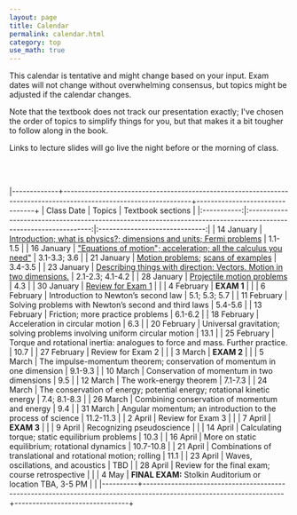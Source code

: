 ```yaml
---
layout: page
title: Calendar
permalink: calendar.html
category: top 
use_math: true
---
```


    
This calendar is tentative and might change based on your input. Exam dates will not change without overwhelming consensus, but topics might be adjusted if the calendar changes.

Note that the textbook does not track our presentation exactly; I've chosen the order of topics to simplify things for you, but that makes it a bit tougher to follow along in the book.

Links to lecture slides will go live the night before or the morning of class.
  
<br><br>

|-------------+------------------------------------------------------------------------------------------------------------------+--------------------------------+
| Class Date  | Topics                                                                                                           | Textbook sections              |
|:-----------:|:----------------------------------------------------------------------------------------------------------------:|:------------------------------:|
| 14 January  | <a href="slides/lecture1.pdf">Introduction; what is physics?; dimensions and units; Fermi problems</a>           | 1.1-1.5                        |
| 16 January  | <a href="slides/lecture2.pdf">"Equations of motion"; acceleration; all the calculus you need"</a>                | 3.1-3.3; 3.6                   |
| 21 January  | <a href="slides/lecture3.pdf">Motion problems</a>; <a href="slides/lecture3_example_scans.pdf">scans of examples</a>                            | 3.4-3.5                        |
| 23 January  | <a href="slides/lecture4.pdf">Describing things with direction: Vectors. Motion in two dimensions.</a>           | 2.1-2.3; 4.1-4.2                        |
| 28 January  | <a href="slides/lecture5.pdf">Projectile motion problems</a>                                                     | 4.3                        |
| 30 January  | <a href="slides/lecture6.pdf">Review for Exam 1</a>                                                              |                                |
| 4 February  | **EXAM 1**                                                                                                       |                                |
| 6 February  | Introduction to Newton’s second law                                            | 5.1; 5.3; 5.7                  |
| 11 February | Solving problems with Newton’s second and third laws                           | 5.4-5.6                        |
| 13 February | Friction; more practice problems                                               | 6.1-6.2                        |
| 18 February | Acceleration in circular motion                                               | 6.3                            |
| 20 February | Universal gravitation; solving problems involving uniform circular motion     | 13.1                           |
| 25 February | Torque and rotational inertia: analogues to force and mass. Further practice. | 10.7                           |
| 27 February | Review for Exam 2                                                             |                                |
| 3 March     | **EXAM 2**                                                                                                       |                                |
| 5 March     | The impulse-momentum theorem; conservation of momentum in one dimension       | 9.1-9.3                        |
| 10 March    | Conservation of momentum in two dimensions                                    | 9.5                            | 
| 12 March    | The work-energy theorem                                                       | 7.1-7.3                        |
| 24 March    | The conservation of energy; potential energy; rotational kinetic energy       | 7.4; 8.1-8.3                   |
| 26 March    | Combining conservation of momentum and energy                                 | 9.4                            |
| 31 March    | Angular momentum; an introduction to the process of science                   | 11.2-11.3                      |
| 2 April     | Review for Exam 3                                                             |                                |
| 7 April     | **EXAM 3**                                                                                                       |                                |
| 9 April     | Recognizing pseudoscience                                                     |                                |
| 14 April    | Calculating torque; static equilibrium problems                               | 10.3                           | 
| 16 April    | More on static equilibrium; rotational dynamics                               | 10.7-10.8                      |
| 21 April    | Combinations of translational and rotational motion; rolling                  | 11.1                           |
| 23 April    | Waves, oscillations, and acoustics                                            | TBD                            |
| 28 April    | Review for the final exam; course retrospective                               |                                |
| 4 May       | **FINAL EXAM:** Stolkin Auditorium or location TBA, 3-5 PM                                                       |                                |
|----------+---------------------------------------------------------------------------------------------------------------------+--------------------------------+




